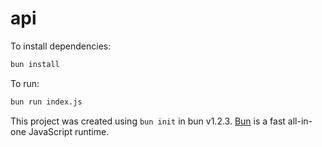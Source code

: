 # api

To install dependencies:

```bash
bun install
```

To run:

```bash
bun run index.js
```

This project was created using `bun init` in bun v1.2.3. [Bun](https://bun.sh) is a fast all-in-one JavaScript runtime.
